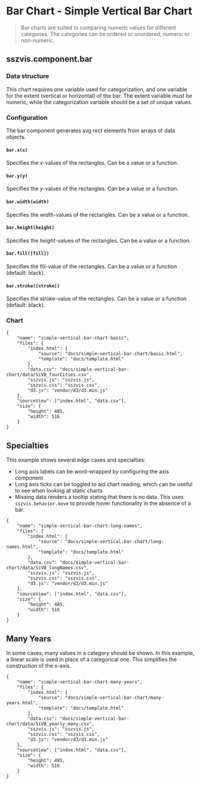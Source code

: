 # Bar Chart - Simple Vertical Bar Chart

> Bar charts are suited to comparing numeric values for different categories. The categories can be ordered or unordered, numeric or non-numeric.

## sszvis.component.bar

### Data structure

This chart requires one variable used for categorization, and one variable for the extent (vertical or horizontal) of the bar. The extent variable must be numeric, while the categorization variable should be a set of unique values.

### Configuration

The bar component generates svg rect elements from arrays of data objects.

#### `bar.x(x)`

Specifies the *x*-values of the rectangles. Can be a value or a function.

#### `bar.y(y)`

Specifies the *y*-values of the rectangles. Can be a value or a function.

#### `bar.width(width)`

Specifies the *width*-values of the rectangles. Can be a value or a function.

#### `bar.height(height)`

Specifies the *height*-values of the rectangles. Can be a value or a function.

#### `bar.fill([fill])`

Specifies the fill-value of the rectangles. Can be a value or a function (default: black).

#### `bar.stroke([stroke])`

Specifies the stroke-value of the rectangles. Can be a value or a function (default: black).

### Chart

```project
{
    "name": "simple-vertical-bar-chart-basic",
    "files": {
        "index.html": {
            "source": "docs/simple-vertical-bar-chart/basic.html",
            "template": "docs/template.html"
        },
        "data.csv": "docs/simple-vertical-bar-chart/data/SiVB_fourCities.csv",
        "sszvis.js": "sszvis.js",
        "sszvis.css": "sszvis.css",
        "d3.js": "vendor/d3/d3.min.js"
    },
    "sourceView": ["index.html", "data.csv"],
    "size": {
        "height": 485,
        "width": 516
    }
}
```

## Specialties

This example shows several edge cases and specialties:

* Long axis labels can be word-wrapped by configuring the axis component
* Long axis ticks can be toggled to aid chart reading, which can be useful to see when looking at static charts
* Missing data renders a tooltip stating that there is no data. This uses `sszvis.behavior.move` to provide hover functionality in the absence of a bar.

```project
{
    "name": "simple-vertical-bar-chart-long-names",
    "files": {
        "index.html": {
            "source": "docs/simple-vertical-bar-chart/long-names.html",
            "template": "docs/template.html"
        },
        "data.csv": "docs/simple-vertical-bar-chart/data/SiVB_longNames.csv",
        "sszvis.js": "sszvis.js",
        "sszvis.css": "sszvis.css",
        "d3.js": "vendor/d3/d3.min.js"
    },
    "sourceView": ["index.html", "data.csv"],
    "size": {
        "height": 485,
        "width": 516
    }
}
```

## Many Years

In some cases, many values in a category should be shown. In this example, a linear scale is used in place of a categorical one. This simplifies the construction of the *x*-axis.

```project
{
    "name": "simple-vertical-bar-chart-many-years",
    "files": {
        "index.html": {
            "source": "docs/simple-vertical-bar-chart/many-years.html",
            "template": "docs/template.html"
        },
        "data.csv": "docs/simple-vertical-bar-chart/data/SiVB_yearly_many.csv",
        "sszvis.js": "sszvis.js",
        "sszvis.css": "sszvis.css",
        "d3.js": "vendor/d3/d3.min.js"
    },
    "sourceView": ["index.html", "data.csv"],
    "size": {
        "height": 485,
        "width": 516
    }
}
```
